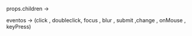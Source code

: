 

props.children ->

eventos -> (click , doubleclick, focus , blur , submit ,change , onMouse , keyPress)


